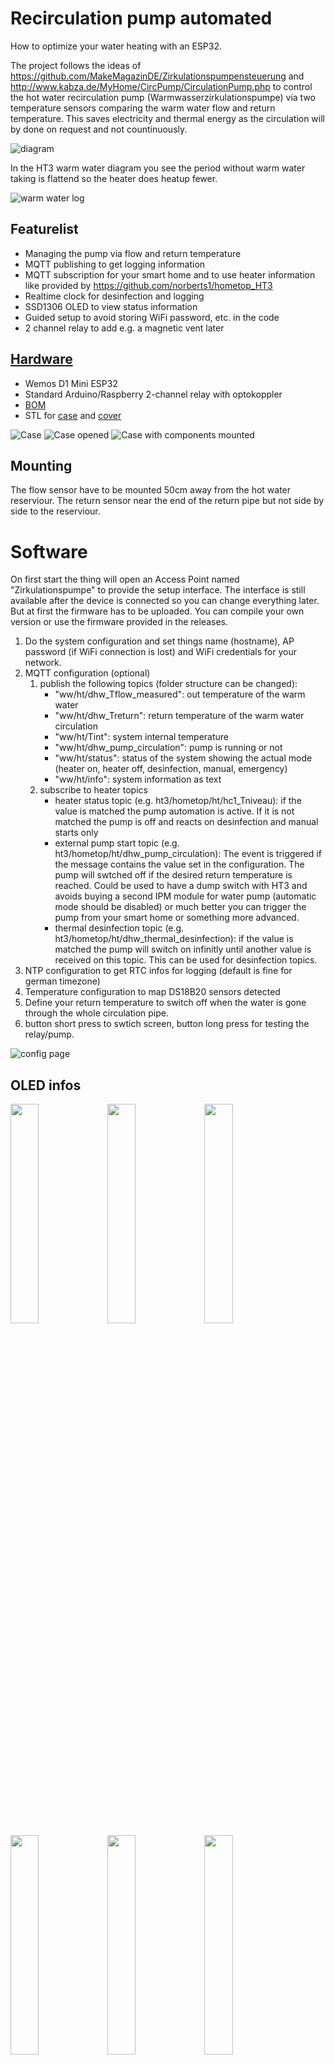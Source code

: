 # Recirculation pump automated
How to optimize your water heating with an ESP32.

The project follows the ideas of https://github.com/MakeMagazinDE/Zirkulationspumpensteuerung and http://www.kabza.de/MyHome/CircPump/CirculationPump.php to control the hot water recirculation pump (Warmwasserzirkulationspumpe) via two temperature sensors comparing the warm water flow and return temperature. This saves electricity and thermal energy as the circulation will by done on request and not countinuously.

![diagram](docs/diagram.drawio.png)

In the HT3 warm water diagram you see the period without warm water taking is flattend so the heater does heatup fewer.

![warm water log](img/HT3_Warmwasser.png)

## Featurelist
* Managing the pump via flow and return temperature
* MQTT publishing to get logging information
* MQTT subscription for your smart home and to use heater information like provided by https://github.com/norberts1/hometop_HT3
* Realtime clock for desinfection and logging
* SSD1306 OLED to view status information
* Guided setup to avoid storing WiFi password, etc. in the code
* 2 channel relay to add e.g. a magnetic vent later

## [Hardware](docs/schema.pdf)
* Wemos D1 Mini ESP32
* Standard Arduino/Raspberry 2-channel relay with optokoppler
* [BOM](docs/HotWaterRecirculatingPump.csv)
* STL for [case](docs/Warmwasserpumpe.stl) and [cover](docs/Warmwasserpumpe(2).stl)

![Case](img/SpaceClaim_2022-10-28%20163143.png)
![Case opened](img/SpaceClaim_2022-10-28%20163208.png)
![Case with components mounted](img/Case%20with%20components.JPG)

## Mounting
The flow sensor have to be mounted 50cm away from the hot water reserviour. The return sensor near the end of the return pipe but not side by side to the reserviour. 

# Software
On first start the thing will open an Access Point named "Zirkulationspumpe" to provide the setup interface. The interface is still available after the device is connected so you can change everything later. But at first the firmware has to be uploaded. You can compile your own version or use the firmware provided in the releases.

1. Do the system configuration and set things name (hostname), AP password (if WiFi connection is lost) and WiFi credentials for your network.
2. MQTT configuration (optional)
   1. publish the following topics (folder structure can be changed):
      * "ww/ht/dhw_Tflow_measured": out temperature of the warm water
      * "ww/ht/dhw_Treturn": return temperature of the warm water circulation
      * "ww/ht/Tint": system internal temperature
      * "ww/ht/dhw_pump_circulation": pump is running or not
      * "ww/ht/status": status of the system showing the actual mode (heater on, heater off, desinfection, manual, emergency)
      * "ww/ht/info": system information as text
   2. subscribe to heater topics
      * heater status topic (e.g. ht3/hometop/ht/hc1_Tniveau): if the value is matched the pump automation is active. If it is not matched the pump is off and reacts on desinfection and manual starts only
      * external pump start topic (e.g. ht3/hometop/ht/dhw_pump_circulation):  The event is triggered if the message contains the value set in the configuration. The pump will swtched off if the desired return temperature is reached. Could be used to have a dump switch with HT3 and avoids buying a second IPM module for water pump (automatic mode should be disabled) or much better you can trigger the pump from your smart home or something more advanced.
      * thermal desinfection topic (e.g. ht3/hometop/ht/dhw_thermal_desinfection): if the value is matched the pump will switch on infinitly until another value is received on this topic. This can be used for desinfection topics.
3. NTP configuration to get RTC infos for logging (default is fine for german timezone)
4. Temperature configuration to map DS18B20 sensors detected
5. Define your return temperature to switch off when the water is gone through the whole circulation pipe.
6. button short press to swtich screen, button long press for testing the relay/pump.

![config page](img/opera_2022-10-31%20213941.png)

## OLED infos
<img src="img/Displaypage1.JPG"  width="30%" height="30%">
<img src="img/Displaypage2.JPG"  width="30%" height="30%">
<img src="img/Displaypage3.JPG"  width="30%" height="30%">
<img src="img/Displaypage4.JPG"  width="30%" height="30%">
<img src="img/Displaypage5.JPG"  width="30%" height="30%">
<img src="img/Displaypage6.JPG"  width="30%" height="30%">
<img src="img/Displaypage7.JPG"  width="30%" height="30%">

# Tips
* Increase the pumps flow to the maximum that the water goes through the pipes as fast as possible.
* Setup special schedules via a smart home (MQTT) if you like to have warm water on request (e.g. by phone) or at a specific time.
* second relay channel is actually unused - suggest how to use it if you need
